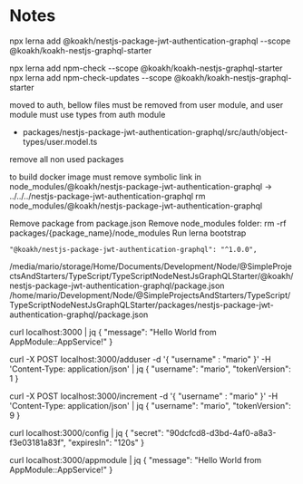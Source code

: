 # Notes

npx lerna add @koakh/nestjs-package-jwt-authentication-graphql --scope @koakh/koakh-nestjs-graphql-starter

npx lerna add npm-check --scope @koakh/koakh-nestjs-graphql-starter
npx lerna add npm-check-updates --scope @koakh/koakh-nestjs-graphql-starter


moved to auth, bellow files must be removed from user module, and user module must use types from auth module

- packages/nestjs-package-jwt-authentication-graphql/src/auth/object-types/user.model.ts

remove all non used packages 

to build docker image must remove symbolic link in
node_modules/@koakh/nestjs-package-jwt-authentication-graphql -> ../../../nestjs-package-jwt-authentication-graphql
rm node_modules/@koakh/nestjs-package-jwt-authentication-graphql

Remove package from package.json
Remove node_modules folder: rm -rf packages/{package_name}/node_modules
Run lerna bootstrap

    "@koakh/nestjs-package-jwt-authentication-graphql": "^1.0.0",




/media/mario/storage/Home/Documents/Development/Node/@SimpleProjectsAndStarters/TypeScript/TypeScriptNodeNestJsGraphQLStarter/@koakh/nestjs-package-jwt-authentication-graphql/package.json
/home/mario/Development/Node/@SimpleProjectsAndStarters/TypeScript/TypeScriptNodeNestJsGraphQLStarter/packages/nestjs-package-jwt-authentication-graphql/package.json


curl localhost:3000 | jq
{
  "message": "Hello World from AppModule::AppService!"
}

curl -X POST localhost:3000/adduser -d '{ "username" : "mario" }' -H 'Content-Type: application/json' | jq
{
  "username": "mario",
  "tokenVersion": 1
}

curl -X POST localhost:3000/increment -d '{ "username" : "mario" }' -H 'Content-Type: application/json' | jq
{
  "username": "mario",
  "tokenVersion": 9
}

curl localhost:3000/config | jq
{
  "secret": "90dcfcd8-d3bd-4af0-a8a3-f3e03181a83f",
  "expiresIn": "120s"
}

curl localhost:3000/appmodule | jq
{
  "message": "Hello World from AppModule::AppService!"
}
